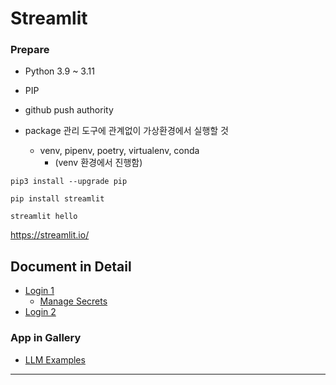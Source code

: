 # Streamlit

### Prepare
- Python 3.9 ~ 3.11
- PIP
- github push authority

- package 관리 도구에 관계없이 가상환경에서 실행할 것
  - venv, pipenv, poetry, virtualenv, conda
    - (venv 환경에서 진행함)

```shell
pip3 install --upgrade pip

pip install streamlit

streamlit hello

```


https://streamlit.io/

## Document in Detail
- [Login 1](https://docs.streamlit.io/knowledge-base/deploy/authentication-without-sso)
  - [Manage Secrets](https://docs.streamlit.io/streamlit-community-cloud/deploy-your-app/secrets-management)
- [Login 2](https://blog.streamlit.io/streamlit-authenticator-part-1-adding-an-authentication-component-to-your-app/)



### App in Gallery
- [LLM Examples](https://github.com/streamlit/llm-examples)


---
